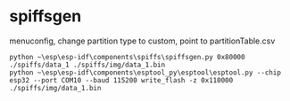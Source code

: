 # spiffsgen

menuconfig, change partition type to custom, point to partitionTable.csv

```
python ~\esp\esp-idf\components\spiffs\spiffsgen.py 0x80000 ./spiffs/data_1 ./spiffs/img/data_1.bin
python ~\esp\esp-idf\components\esptool_py\esptool\esptool.py --chip esp32 --port COM10 --baud 115200 write_flash -z 0x110000 ./spiffs/img/data_1.bin
```